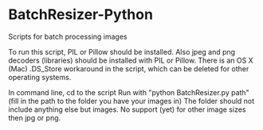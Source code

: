 # BatchResizer-Python
Scripts for batch processing images 

To run this script, PIL or Pillow should be installed.
Also jpeg and png decoders (libraries) should be installed with PIL or Pillow.
There is an OS X (Mac) .DS_Store workaround in the script, which can be deleted for other operating systems.

In command line, cd to the script
Run with "python BatchResizer.py path" (fill in the path to the folder you have your images in)
The folder should not include anything else but images. 
No support (yet) for other image sizes then jpg or png.
